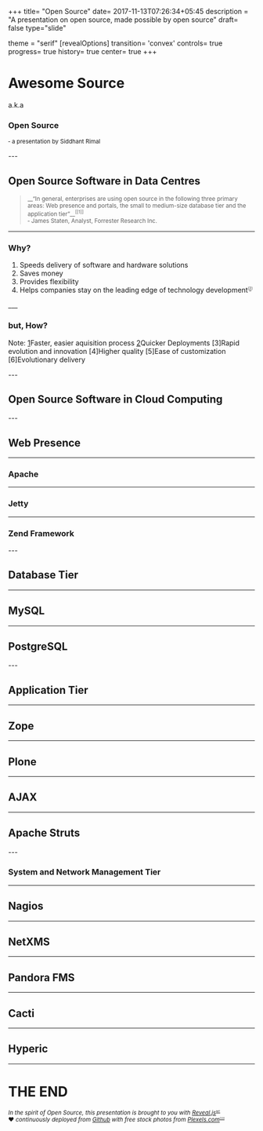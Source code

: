 +++
title= "Open Source"
date= 2017-11-13T07:26:34+05:45
description = "A presentation on open source, made possible by open source"
draft= false
type="slide"

theme = "serif"
[revealOptions]
transition= 'convex'
controls= true
progress= true
history= true
center= true
+++

# Awesome Source

a.k.a

### Open Source

<small>&dash; a presentation by Siddhant Rimal</small>

--- <!-- .element: data-background-image="/img/presentation-open-source/data-centre.jpg" data-transition="zoom" -->

## Open Source Software in Data Centres <!-- .element: style="color:#fff !important;" -->

<blockquote cite="https://www.computerworld.com/article/2538737/network-software/open-source-software-in-the-data-center.html"><small>__&ldquo;In general, enterprises are using open source in the following three primary areas: Web presence and portals, the small to medium-size database tier and the application tier&rdquo;__<sup style="font-size: 0.8em;">[[1]<!-- .element: style="color:#fff !important;" -->]</sup><br/>
&dash; James Staten, Analyst, Forrester Research Inc.</small></blockquote><!-- .element: style="color:#fff !important;" -->

[1]: https://www.computerworld.com/article/2538737/network-software/open-source-software-in-the-data-center.html

___

### Why?

1. Speeds delivery of software and hardware solutions
1. Saves money
1. Provides flexibility
1. Helps companies stay on the leading edge of technology development<sup style="font-size: 0.5em;">[[2]]</sup>

[2]: https://www.linuxfoundation.org/blog/using-open-source-software-to-speed-development-and-gain-business-advantage/
___ <!-- .element: data-background="/img/presentation-open-source/linux-speed-of-development.gif" -->

### but, <!-- .element: style="color:red" --> __How?__ <!-- .element: style="color:#fff" -->

Note: [1]Faster, easier aquisition process [2]Quicker Deployments [3]Rapid evolution and innovation [4]Higher quality [5]Ease of customization [6]Evolutionary delivery

--- <!-- .element: data-background-image="/img/presentation-open-source/cloud-computing.jpg" data-transition="fade" data-image-transition="fade"  -->

## Open Source Software in Cloud Computing

--- <!-- .element: data-transition="slide" data-background="#4D7E65" data-background-transition="slide"  -->

## Web Presence <!-- .element: style="color:#fff;" -->

___

### Apache <!-- .element: style="color:rgba(77,126,101,.8);" -->

___

### Jetty <!-- .element: style="color:rgba(77,126,101,.8);" -->

___

### Zend Framework <!-- .element: style="color:rgba(77,126,101,.8);" -->

--- <!-- .element:  data-transition="slide" data-background="#B5533C" data-background-transition="slide" -->

## Database Tier <!-- .element: style="color:#fff;" --> 

___

## MySQL <!-- .element: style="color:rgba(181,83,60,.8);" -->

___

## PostgreSQL <!-- .element: style="color:rgba(181,83,60,.8);" -->

--- <!-- .element: data-transition="slide" data-background="#361134" data-background-transition="slide"  -->

## Application Tier <!-- .element: style="color:#fff;" -->

___

## Zope <!-- .element: style="color:rgba(122,59,105,.8);" -->

___

## Plone <!-- .element: style="color:rgba(122,59,105,.8);" -->

___

## AJAX <!-- .element: style="color:rgba(122,59,105,.8);" -->

___

## Apache Struts <!-- .element: style="color:rgba(122,59,105,.8);" -->

--- <!-- .element: data-transition="slide" data-background="#1446A0" data-background-transition="slide" -->

### System and Network Management Tier <!-- .element: style="color:#fff;" -->

___

## Nagios <!-- .element: style="color:rgba(20,70,160,.8);" -->

___

## NetXMS <!-- .element: style="color:rgba(20,70,160,.8);" -->

___

## Pandora FMS <!-- .element: style="color:rgba(20,70,160,.8);" -->

___

## Cacti <!-- .element: style="color:rgba(20,70,160,.8);" -->

___

## Hyperic <!-- .element: style="color:rgba(20,70,160,.8);" -->

---

# THE END

<small>_In the spirit of Open Source, this presentation is brought to you with [Reveal.js](https://github.com/hakimel/reveal.js/)_<sup style="font-size: .4em">[MIT](https://opensource.org/licenses/MIT "MIT License")</sup></small><br/>
<small>&hearts; _continuously deployed from [Github](https://github.com/siddhantrimal/remember) with free stock photos from [Plexels.com](https://www.pexels.com)_<sup style="font-size: .4em">[CC0](https://creativecommons.org/share-your-work/public-domain/cc0/ "Creative Commons 0")</sup></small>

